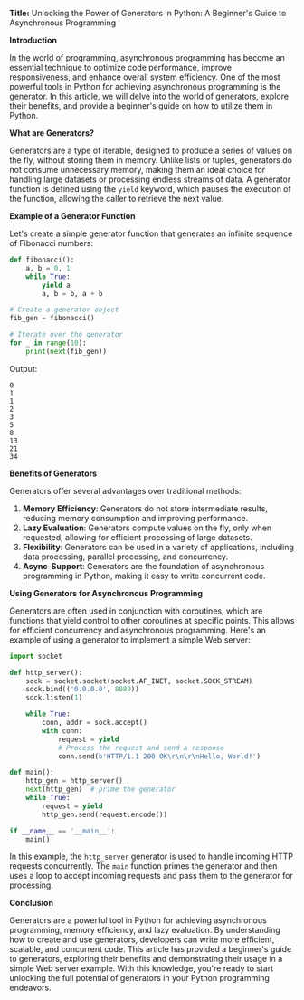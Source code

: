 **Title:** Unlocking the Power of Generators in Python: A Beginner's Guide to Asynchronous Programming

**Introduction**

In the world of programming, asynchronous programming has become an essential technique to optimize code performance, improve responsiveness, and enhance overall system efficiency. One of the most powerful tools in Python for achieving asynchronous programming is the generator. In this article, we will delve into the world of generators, explore their benefits, and provide a beginner's guide on how to utilize them in Python.

**What are Generators?**

Generators are a type of iterable, designed to produce a series of values on the fly, without storing them in memory. Unlike lists or tuples, generators do not consume unnecessary memory, making them an ideal choice for handling large datasets or processing endless streams of data. A generator function is defined using the `yield` keyword, which pauses the execution of the function, allowing the caller to retrieve the next value.

**Example of a Generator Function**

Let's create a simple generator function that generates an infinite sequence of Fibonacci numbers:
```python
def fibonacci():
    a, b = 0, 1
    while True:
        yield a
        a, b = b, a + b

# Create a generator object
fib_gen = fibonacci()

# Iterate over the generator
for _ in range(10):
    print(next(fib_gen))
```
Output:
```
0
1
1
2
3
5
8
13
21
34
```
**Benefits of Generators**

Generators offer several advantages over traditional methods:

1.  **Memory Efficiency**: Generators do not store intermediate results, reducing memory consumption and improving performance.
2.  **Lazy Evaluation**: Generators compute values on the fly, only when requested, allowing for efficient processing of large datasets.
3.  **Flexibility**: Generators can be used in a variety of applications, including data processing, parallel processing, and concurrency.
4.  **Async-Support**: Generators are the foundation of asynchronous programming in Python, making it easy to write concurrent code.

**Using Generators for Asynchronous Programming**

Generators are often used in conjunction with coroutines, which are functions that yield control to other coroutines at specific points. This allows for efficient concurrency and asynchronous programming. Here's an example of using a generator to implement a simple Web server:
```python
import socket

def http_server():
    sock = socket.socket(socket.AF_INET, socket.SOCK_STREAM)
    sock.bind(('0.0.0.0', 8080))
    sock.listen(1)

    while True:
        conn, addr = sock.accept()
        with conn:
            request = yield
            # Process the request and send a response
            conn.send(b'HTTP/1.1 200 OK\r\n\r\nHello, World!')

def main():
    http_gen = http_server()
    next(http_gen)  # prime the generator
    while True:
        request = yield
        http_gen.send(request.encode())

if __name__ == '__main__':
    main()
```
In this example, the `http_server` generator is used to handle incoming HTTP requests concurrently. The `main` function primes the generator and then uses a loop to accept incoming requests and pass them to the generator for processing.

**Conclusion**

Generators are a powerful tool in Python for achieving asynchronous programming, memory efficiency, and lazy evaluation. By understanding how to create and use generators, developers can write more efficient, scalable, and concurrent code. This article has provided a beginner's guide to generators, exploring their benefits and demonstrating their usage in a simple Web server example. With this knowledge, you're ready to start unlocking the full potential of generators in your Python programming endeavors.